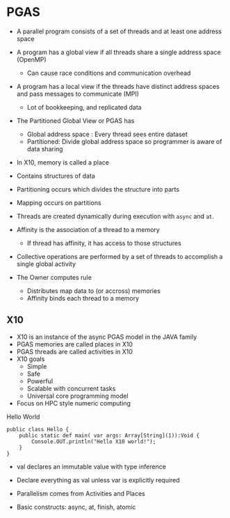 # PGAS 

- A parallel program consists of a set of threads and at least one address space
- A program has a global view if all threads share a single address space (OpenMP)
  - Can cause race conditions and communication overhead
- A program has a local view if the threads have distinct address spaces and pass messages to communicate (MPI)
  - Lot of bookkeeping, and replicated data


- The Partitioned Global View or PGAS has
  - Global address space : Every thread sees entire dataset
  - Partitioned: Divide global address space so programmer is aware of data sharing

- In X10, memory is called a place
- Contains structures of data
- Partitioning occurs which divides the structure into parts
- Mapping occurs on partitions

- Threads are created dynamically during execution with `async` and `at`.
- Affinity is the association of a thread to a memory
  - If thread has affinity, it has access to those structures

- Collective operations are performed by a set of threads to accomplish a single global activity
- The Owner computes rule 
  - Distributes map data to (or accross) memories
  - Affinity binds each thread to a memory


## X10

- X10 is an instance of the async PGAS model in the JAVA family
- PGAS memories are called places in X10
- PGAS threads are called activities in X10
- X10 goals
  - Simple
  - Safe
  - Powerful
  - Scalable with concurrent tasks
  - Universal core programming model
- Focus on HPC style numeric computing

Hello World

```
public class Hello {
    public static def main( var args: Array[String](1)):Void {
        Console.OUT.println("Hello X10 world!");
    }
}
```

- val declares an immutable value with type inference
- Declare everything as val unless var is explicitly required


- Parallelism comes from Activities and Places
- Basic constructs: async, at, finish, atomic